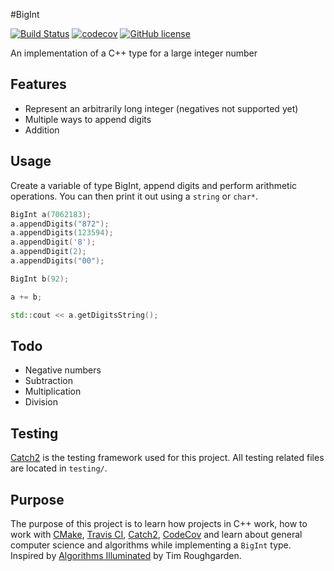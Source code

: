 #BigInt

[![Build Status](https://travis-ci.com/BenasB/BigInt.svg?branch=master)](https://travis-ci.com/BenasB/BigInt)
[![codecov](https://codecov.io/gh/BenasB/BigInt/branch/master/graph/badge.svg)](https://codecov.io/gh/BenasB/BigInt)
[![GitHub license](https://img.shields.io/badge/license-MIT-brightgreen)](https://github.com/BenasB/BigInt/blob/master/LICENSE)

An implementation of a C++ type for a large integer number

## Features
* Represent an arbitrarily long integer (negatives not supported yet)
* Multiple ways to append digits
* Addition

## Usage

Create a variable of type BigInt, append digits and perform arithmetic operations. You can then print it out using a `string` or `char*`.

```cpp
BigInt a(7062183);
a.appendDigits("872");
a.appendDigits(123594);
a.appendDigit('8');
a.appendDigit(2);
a.appendDigits("00");

BigInt b(92);

a += b;

std::cout << a.getDigitsString();
```

## Todo
* Negative numbers
* Subtraction
* Multiplication
* Division

## Testing

[Catch2](https://github.com/catchorg/Catch2) is the testing framework used for this project. All testing related files are located in `testing/`.

## Purpose

The purpose of this project is to learn how projects in C++ work, how to work with [CMake](https://cmake.org), [Travis CI](https://travis-ci.com), [Catch2](https://github.com/catchorg/Catch2), [CodeCov](https://codecov.io) and learn about general computer science and algorithms while implementing a `BigInt` type. Inspired by [Algorithms Illuminated](http://www.algorithmsilluminated.org) by Tim Roughgarden.